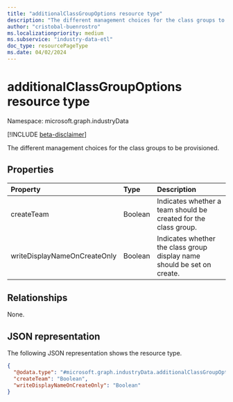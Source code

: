 ```yaml
---
title: "additionalClassGroupOptions resource type"
description: "The different management choices for the class groups to be provisioned."
author: "cristobal-buenrostro"
ms.localizationpriority: medium
ms.subservice: "industry-data-etl"
doc_type: resourcePageType
ms.date: 04/02/2024
---
```


# additionalClassGroupOptions resource type

Namespace: microsoft.graph.industryData

[!INCLUDE [beta-disclaimer](../../includes/beta-disclaimer.md)]

The different management choices for the class groups to be provisioned.

## Properties

| Property                     | Type    | Description                                                            |
| :--------------------------- | :------ | :--------------------------------------------------------------------- |
| createTeam                   | Boolean | Indicates whether a team should be created for the class group.        |
| writeDisplayNameOnCreateOnly | Boolean | Indicates whether the class group display name should be set on create. |

## Relationships

None.

## JSON representation

The following JSON representation shows the resource type.

<!-- {
  "blockType": "resource",
  "@odata.type": "microsoft.graph.industryData.additionalClassGroupOptions"
}
-->

```json
{
  "@odata.type": "#microsoft.graph.industryData.additionalClassGroupOptions",
  "createTeam": "Boolean",
  "writeDisplayNameOnCreateOnly": "Boolean"
}
```
